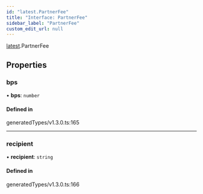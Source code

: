 ```yaml
---
id: "latest.PartnerFee"
title: "Interface: PartnerFee"
sidebar_label: "PartnerFee"
custom_edit_url: null
---
```


[latest](../namespaces/latest.md).PartnerFee

## Properties

### bps

• **bps**: `number`

#### Defined in

generatedTypes/v1.3.0.ts:165

___

### recipient

• **recipient**: `string`

#### Defined in

generatedTypes/v1.3.0.ts:166
